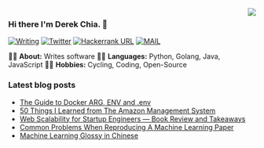 <img align='right' src="https://github-readme-stats.vercel.app/api?username=derekchia&show_icons=true">

### Hi there I'm Derek Chia. 👋

[![Writing](https://img.shields.io/twitter/url?color=%23FBBC05&label=BLOG&logo=ghost&logoColor=white&style=flat-square&url=https%3A%2F%2Fderekchia.com%2F)](https://derekchia.com/)
[![Twitter](https://img.shields.io/twitter/url?color=%230077E6&label=Twitter&logo=twitter&logoColor=white&style=flat-square&url=https%3A%2F%2Ftwitter%2Fderekchia)](https://twitter.com/DerekChia/)
[![Hackerrank URL](https://img.shields.io/twitter/url?color=green&label=HackerRank&logo=hackerrank&logoColor=white&style=flat-square&url=https%3A%2F%2Fwww.hackerrank.com%2Fderek43)](https://www.hackerrank.com/derek43)
[![MAIL](https://img.shields.io/static/v1?label=MAIL&message=%20&color=%23F91310&logo=gmail&style=flat-square&logoColor=white)](mailto:derek@derekchia.com)

👨‍🎓 **About:** Writes software
👨‍💻 **Languages:** Python, Golang, Java, JavaScript
🚴‍♀️ **Hobbies:** Cycling, Coding, Open-Source

<!-- https://github.com/kautukkundan/Awesome-Profile-README-templates -->

### Latest blog posts

<!-- BLOG-POST-LIST:START -->
- [The Guide to Docker ARG, ENV and .env](https://derekchia.com/the-guide-to-docker-arg-env-and-env/)
- [50 Things I Learned from The Amazon Management System](https://derekchia.com/50-things-i-learned-from-the-amazon-management-system/)
- [Web Scalability for Startup Engineers — Book Review and Takeaways](https://derekchia.com/web-scalability-for-startup-engineers-book-review-and-takeaways/)
- [Common Problems When Reproducing A Machine Learning Paper](https://derekchia.com/common-problems-when-reproducing-a-machine-learning-paper/)
- [Machine Learning Glossy in Chinese](https://derekchia.com/machine-learning-glossy-in-chinese/)
<!-- BLOG-POST-LIST:END -->

<!-- ![Metrics](/github-metrics.svg) -->
